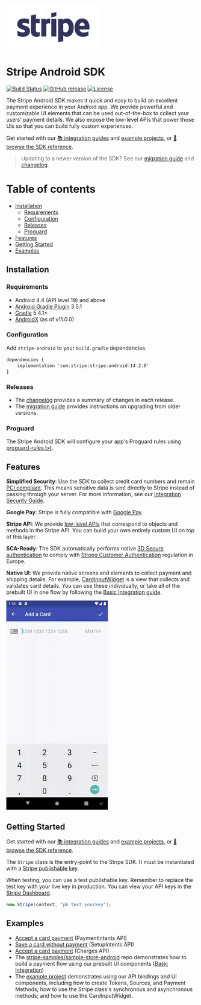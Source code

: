 [<img width="250" height="119" src="https://raw.githubusercontent.com/stripe/stripe-android/master/assets/stripe_logo_slate_small.png"/>](https://stripe.com/docs/mobile/android)

# Stripe Android SDK

[![Build Status](https://api.travis-ci.org/stripe/stripe-android.svg?branch=master)](https://travis-ci.org/stripe/stripe-android)
[![GitHub release](https://img.shields.io/github/release/stripe/stripe-android.svg?maxAge=60)](https://github.com/stripe/stripe-android/releases)
[![License](https://img.shields.io/github/license/stripe/stripe-android)](https://github.com/stripe/stripe-android/blob/master/LICENSE)

The Stripe Android SDK makes it quick and easy to build an excellent payment experience in your Android app. We provide powerful and customizable UI elements that can be used out-of-the-box to collect your users' payment details. We also expose the low-level APIs that power those UIs so that you can build fully custom experiences. 

Get started with our [📚 integration guides](https://stripe.com/docs/payments) and [example projects](#examples), or [📘 browse the SDK reference](https://stripe.dev/stripe-android/).

> Updating to a newer version of the SDK? See our [migration guide](https://github.com/stripe/stripe-android/blob/master/MIGRATING.md) and [changelog](https://github.com/stripe/stripe-android/blob/master/CHANGELOG.md).


Table of contents
=================

<!--ts-->
   * [Installation](#installation)
      * [Requirements](#requirements)
      * [Configuration](#configuration)
      * [Releases](#releases)
      * [Proguard](#proguard)
   * [Features](#features)
   * [Getting Started](#getting-started)
   * [Examples](#examples)
<!--te-->

## Installation

### Requirements

* Android 4.4 (API level 19) and above
* [Android Gradle Plugin](https://developer.android.com/studio/releases/gradle-plugin) 3.5.1
* [Gradle](https://gradle.org/releases/) 5.4.1+
* [AndroidX](https://developer.android.com/jetpack/androidx/) (as of v11.0.0)

### Configuration

Add `stripe-android` to your `build.gradle` dependencies.

```
dependencies {
    implementation 'com.stripe:stripe-android:14.2.0'
}
```

### Releases
* The [changelog](CHANGELOG.md) provides a summary of changes in each release.
* The [migration guide](MIGRATING.md) provides instructions on upgrading from older versions.

### Proguard

The Stripe Android SDK will configure your app's Proguard rules using [proguard-rules.txt](stripe/proguard-rules.txt).

## Features

**Simplified Security**: Use the SDK to collect credit card numbers and remain [PCI compliant](https://stripe.com/docs/security#pci-dss-guidelines). This means sensitive data is sent directly to Stripe instead of passing through your server. For more information, see our [Integration Security Guide](https://stripe.com/docs/security).

**Google Pay**: Stripe is fully compatible with [Google Pay](https://stripe.com/docs/google-pay).

**Stripe API**: We provide [low-level APIs](https://stripe.dev/stripe-android/com/stripe/android/Stripe.html) that correspond to objects and methods in the Stripe API. You can build your own entirely custom UI on top of this layer.

**SCA-Ready**: The SDK automatically performs native [3D Secure authentication](https://stripe.com/docs/payments/3d-secure) to comply with [Strong Customer Authentication](https://stripe.com/docs/strong-customer-authentication) regulation in Europe.

**Native UI**: We provide native screens and elements to collect payment and shipping details. For example, [CardInputWidget](https://stripe.dev/stripe-android/com/stripe/android/view/CardInputWidget.html) is a view that collects and validates card details. You can use these individually, or take all of the prebuilt UI in one flow by following the [Basic Integration guide](https://stripe.com/docs/mobile/android/basic).

<img width="270" height="555" src="https://raw.githubusercontent.com/stripe/stripe-android/master/assets/card_input.gif"/>

## Getting Started

Get started with our [📚 integration guides](https://stripe.com/docs/payments) and [example projects](#examples), or [📘 browse the SDK reference](https://stripe.dev/stripe-android/).

The `Stripe` class is the entry-point to the Stripe SDK. It must be instantiated with a [Stripe publishable key](https://stripe.com/docs/keys).

When testing, you can use a test publishable key. Remember to replace the test key with your live key in production. You can view your API keys in the [Stripe Dashboard](https://dashboard.stripe.com/apikeys).

```java
new Stripe(context, "pk_test_yourkey");
```

## Examples

- [Accept a card payment](https://github.com/stripe-samples/accept-a-card-payment) (PaymentIntents API)
- [Save a card without payment](https://github.com/stripe-samples/mobile-saving-card-without-payment) (SetupIntents API)
- [Accept a card payment](https://github.com/stripe-samples/card-payment-charges-api) (Charges API)
- The [stripe-samples/sample-store-android](https://github.com/stripe-samples/sample-store-android) repo demonstrates how to build a payment flow using our prebuilt UI components ([Basic Integration](https://stripe.com/docs/mobile/android/basic))
- The [example project](https://github.com/stripe/stripe-android/tree/master/example) demonstrates using our API bindings and UI components, including how to create Tokens, Sources, and Payment Methods; how to use the Stripe class's synchronous and asynchronous methods; and how to use the CardInputWidget.
